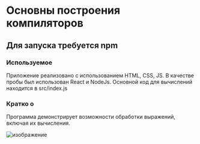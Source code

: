 # Основны построения компиляторов

## Для запуска требуется npm

### Используемое
Приложение реализовано с использованием HTML, CSS, JS. В качестве пробы был использован React и NodeJs.
Основной код для вычислений находится в src/index.js

### Кратко о
Программа демонстрирует возможности обработки выражений, включая их вычисления.

![изображение](https://github.com/user-attachments/assets/ee0ea287-f42c-48eb-b3c2-ba5b57da2514)

